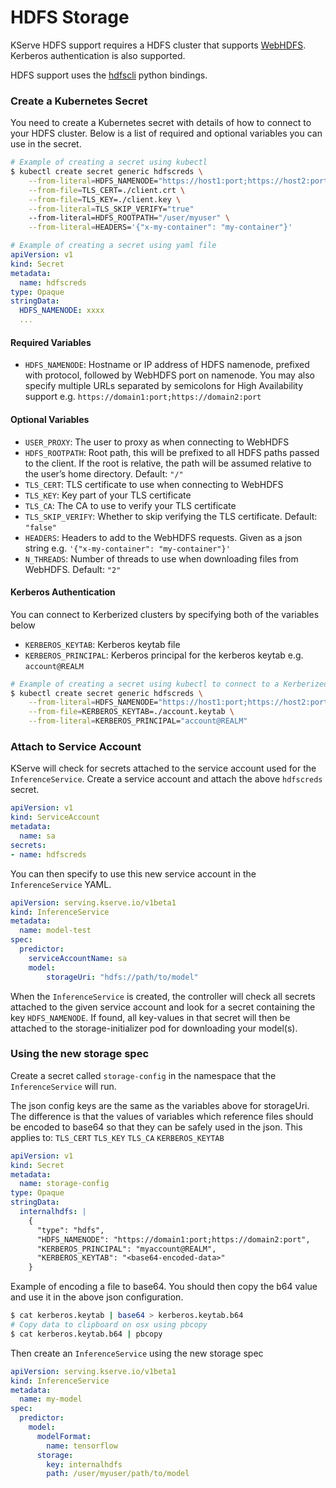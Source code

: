 
# HDFS Storage

KServe HDFS support requires a HDFS cluster that supports [WebHDFS](https://hadoop.apache.org/docs/r1.0.4/webhdfs.html).
Kerberos authentication is also supported.

HDFS support uses the [hdfscli](https://hdfscli.readthedocs.io/en/latest/) python bindings.

### Create a Kubernetes Secret

You need to create a Kubernetes secret with details of how to connect to your HDFS cluster. Below is a list of required and
optional variables you can use in the secret.

```bash
# Example of creating a secret using kubectl
$ kubectl create secret generic hdfscreds \
    --from-literal=HDFS_NAMENODE="https://host1:port;https://host2:port" \
    --from-file=TLS_CERT=./client.crt \
    --from-file=TLS_KEY=./client.key \
    --from-literal=TLS_SKIP_VERIFY="true"
    --from-literal=HDFS_ROOTPATH="/user/myuser" \
    --from-literal=HEADERS='{"x-my-container": "my-container"}'
```

```yaml
# Example of creating a secret using yaml file
apiVersion: v1
kind: Secret
metadata:
  name: hdfscreds
type: Opaque
stringData:
  HDFS_NAMENODE: xxxx
  ...
```

#### Required Variables

- `HDFS_NAMENODE`: Hostname or IP address of HDFS namenode, prefixed with protocol, followed by WebHDFS port on namenode. You may also specify multiple URLs separated by semicolons for High Availability support e.g. `https://domain1:port;https://domain2:port`

#### Optional Variables

- `USER_PROXY`: The user to proxy as when connecting to WebHDFS
- `HDFS_ROOTPATH`: Root path, this will be prefixed to all HDFS paths passed to the client. If the root is relative, the path will be assumed relative to the user’s home directory. Default: `"/"`
- `TLS_CERT`: TLS certificate to use when connecting to WebHDFS
- `TLS_KEY`: Key part of your TLS certificate
- `TLS_CA`: The CA to use to verify your TLS certificate
- `TLS_SKIP_VERIFY`: Whether to skip verifying the TLS certificate. Default: `"false"`
- `HEADERS`: Headers to add to the WebHDFS requests. Given as a json string e.g. `'{"x-my-container": "my-container"}'`
- `N_THREADS`: Number of threads to use when downloading files from WebHDFS. Default: `"2"`

#### Kerberos Authentication

You can connect to Kerberized clusters by specifying both of the variables below

- `KERBEROS_KEYTAB`: Kerberos keytab file
- `KERBEROS_PRINCIPAL`: Kerberos principal for the kerberos keytab e.g. `account@REALM`

```bash
# Example of creating a secret using kubectl to connect to a Kerberized cluster
$ kubectl create secret generic hdfscreds \
    --from-literal=HDFS_NAMENODE="https://host1:port;https://host2:port" \
    --from-file=KERBEROS_KEYTAB=./account.keytab \
    --from-literal=KERBEROS_PRINCIPAL="account@REALM"
```


### Attach to Service Account

KServe will check for secrets attached to the service account used for the `InferenceService`. Create a service account and attach the above `hdfscreds` secret.

```yaml
apiVersion: v1
kind: ServiceAccount
metadata:
  name: sa
secrets:
- name: hdfscreds
```

You can then specify to use this new service account in the `InferenceService` YAML.

```yaml
apiVersion: serving.kserve.io/v1beta1
kind: InferenceService
metadata:
  name: model-test
spec:
  predictor:
    serviceAccountName: sa
    model:
    	storageUri: "hdfs://path/to/model"
```

When the `InferenceService` is created, the controller will check all secrets attached to the given service
account and look for a secret containing the key `HDFS_NAMENODE`. If found, all key-values in that secret will
then be attached to the storage-initializer pod for downloading your model(s).

### Using the new storage spec

Create a secret called `storage-config` in the namespace that the `InferenceService` will run.

The json config keys are the same as the variables above for storageUri. The difference is that the values of variables which reference files should be encoded to base64 so that they can be safely
used in the json. This applies to: `TLS_CERT` `TLS_KEY` `TLS_CA` `KERBEROS_KEYTAB`

```YAML
apiVersion: v1
kind: Secret
metadata:
  name: storage-config
type: Opaque
stringData:
  internalhdfs: |
    {
      "type": "hdfs",
      "HDFS_NAMENODE": "https://domain1:port;https://domain2:port",
      "KERBEROS_PRINCIPAL": "myaccount@REALM",
      "KERBEROS_KEYTAB": "<base64-encoded-data>"
    }
```

Example of encoding a file to base64. You should then copy the b64 value and use it in the above json configuration.

```bash
$ cat kerberos.keytab | base64 > kerberos.keytab.b64
# Copy data to clipboard on osx using pbcopy
$ cat kerberos.keytab.b64 | pbcopy
```

Then create an `InferenceService` using the new storage spec

```YAML
apiVersion: serving.kserve.io/v1beta1
kind: InferenceService
metadata:
  name: my-model
spec:
  predictor:
    model:
      modelFormat:
        name: tensorflow
      storage:
        key: internalhdfs
        path: /user/myuser/path/to/model
```